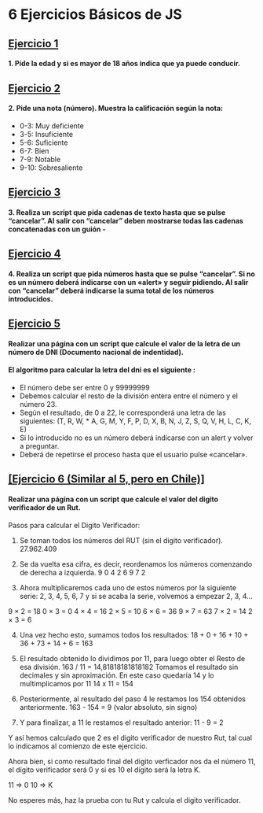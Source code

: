 # 6 Ejercicios Básicos de JS

## [Ejercicio 1](https://chwilliams1.github.io/ejerciciosJS/ejercicio1/ejercicio1.html "Ejercicio 1")
#### 1. Pide la edad y si es mayor de 18 años indica que ya puede conducir.

## [Ejercicio 2](https://chwilliams1.github.io/ejerciciosJS/ejercicio2/ejercicio2.html "Ejercicio 2")
#### 2. Pide una nota (número). Muestra la calificación según la nota:

* 0-3: Muy deficiente
* 3-5: Insuficiente
* 5-6: Suficiente
* 6-7: Bien
* 7-9: Notable
* 9-10: Sobresaliente

## [Ejercicio 3](https://chwilliams1.github.io/ejerciciosJS/ejercicio3/ejercicio3.html "Ejercicio 3")
#### 3. Realiza un script que pida cadenas de texto  hasta que se pulse “cancelar”. Al salir con “cancelar” deben mostrarse todas las cadenas concatenadas con un guión -

## [Ejercicio 4](https://chwilliams1.github.io/ejerciciosJS/ejercicio4/ejercicio4.html "Ejercicio 4")
#### 4. Realiza un script que pida números hasta que se pulse “cancelar”. Si no es un número deberá indicarse con un «alert» y seguir pidiendo. Al salir con “cancelar” deberá indicarse la suma total de los números introducidos.

## [Ejercicio 5](https://chwilliams1.github.io/ejerciciosJS/ejercicio5/ejercicio5.html "Ejercicio 5")
#### Realizar una página con un script que calcule el valor de la letra de un número de DNI (Documento nacional de indentidad).

#### El algoritmo para calcular la letra del dni es el siguiente :

* El número debe ser entre 0 y 99999999
* Debemos calcular el resto de la división entera entre el número y el número 23.
* Según el resultado, de 0 a 22, le corresponderá una letra de las siguientes:  (T, R, W, * A, G, M, Y, F, P, D, X, B, N, J, Z, S, Q, V, H, L, C, K, E)
* Si lo introducido no es un número deberá indicarse con un alert y volver a preguntar.
* Deberá de repetirse el proceso hasta que el usuario pulse «cancelar».

## [[Ejercicio 6 (Similar al 5, pero en Chile)]](https://chwilliams1.github.io/ejerciciosJS/ejercicio6/ejercicio6.html "[Ejercicio 6]")
#### Realizar una página con un script que calcule el valor del digito verificador de un Rut.

Pasos para calcular el Digito Verificador:
1) Se toman todos los números del RUT (sin el digito verificador).
27.962.409

2) Se da vuelta esa cifra, es decir, reordenamos los números comenzando de derecha a izquierda.
9 0 4 2 6 9 7 2

3) Ahora multiplicaremos cada uno de estos números por la siguiente serie: 2, 3, 4, 5, 6, 7 y si se acaba la serie, volvemos a empezar 2, 3, 4...

9 × 2 = 18
0 × 3 = 0
4 × 4 = 16
2 × 5 = 10
6 × 6 = 36
9 × 7 = 63
7 × 2 = 14
2 × 3 = 6

4) Una vez hecho esto, sumamos todos los resultados:
18 + 0 + 16 + 10 + 36 + 73 + 14 + 6 = 163

5) El resultado obtenido lo dividimos por 11, para luego obter el Resto de esa división.
163 / 11 = 14,81818181818182
Tomamos el resultado sin decimales y sin aproximación. En este caso quedaría 14 y lo multimplicamos por 11
14 x 11 = 154

6) Posteriormente, al resultado del paso 4 le restamos los 154 obtenidos anteriormente.
163 - 154 = 9 (valor absoluto, sin signo)

7) Y para finalizar, a 11 le restamos el resultado anterior:
11 - 9 = 2

Y así hemos calculado que 2 es el digito verificador de nuestro Rut, tal cual lo indicamos al comienzo de este ejercicio.

Ahora bien, si como resultado final del digito verficador nos da el número 11, el dígito verificador será 0 y si es 10 el dígito será la letra K.

11 => 0
10 => K

No esperes más, haz la prueba con tu Rut y calcula el digito verificador.
